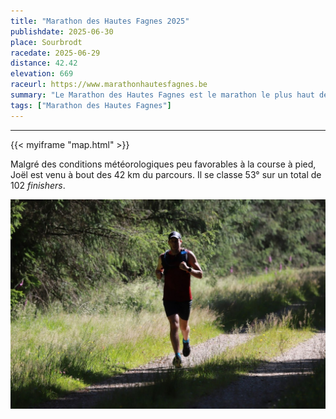 ```yaml
---
title: "Marathon des Hautes Fagnes 2025"
publishdate: 2025-06-30
place: Sourbrodt
racedate: 2025-06-29
distance: 42.42
elevation: 669
raceurl: https://www.marathonhautesfagnes.be
summary: "Le Marathon des Hautes Fagnes est le marathon le plus haut de Belgique. Cette année c'est Joël qui affrontait les 42 km de cette épreuve"
tags: ["Marathon des Hautes Fagnes"]
---
```


---------------

{{< myiframe "map.html" >}}

Malgré des conditions météorologiques peu favorables à la course à pied, Joël est venu à bout des 42 km du parcours. Il se classe 53° sur un total de 102 _finishers_.


![Peu après le ravitaillement du 21°km](marathon_joel.JPG)